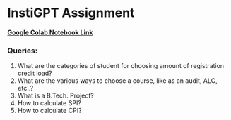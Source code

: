# InstiGPT Assignment

[**Google Colab Notebook Link**](https://colab.research.google.com/drive/1tLAWB3VR3H0Bt6g7-D7fQmgRvAyYT_GN?usp=sharing)

### Queries:

1. What are the categories of student for choosing amount of registration credit load?
2. What are the various ways to choose a course, like as an audit, ALC, etc..?
3. What is a B.Tech. Project?
4. How to calculate SPI?
5. How to calculate CPI?